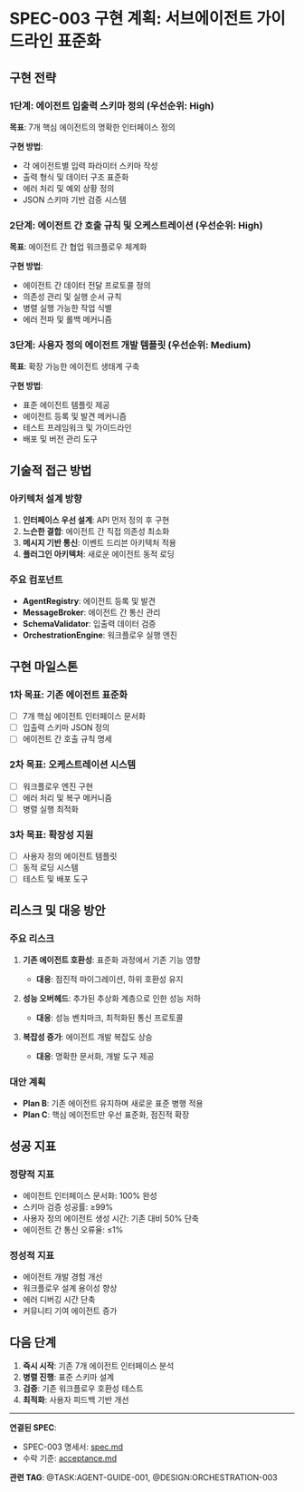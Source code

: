 # SPEC-003 구현 계획: 서브에이전트 가이드라인 표준화

## 구현 전략

### 1단계: 에이전트 입출력 스키마 정의 (우선순위: High)

**목표**: 7개 핵심 에이전트의 명확한 인터페이스 정의

**구현 방법**:

- 각 에이전트별 입력 파라미터 스키마 작성
- 출력 형식 및 데이터 구조 표준화
- 에러 처리 및 예외 상황 정의
- JSON 스키마 기반 검증 시스템

### 2단계: 에이전트 간 호출 규칙 및 오케스트레이션 (우선순위: High)

**목표**: 에이전트 간 협업 워크플로우 체계화

**구현 방법**:

- 에이전트 간 데이터 전달 프로토콜 정의
- 의존성 관리 및 실행 순서 규칙
- 병렬 실행 가능한 작업 식별
- 에러 전파 및 롤백 메커니즘

### 3단계: 사용자 정의 에이전트 개발 템플릿 (우선순위: Medium)

**목표**: 확장 가능한 에이전트 생태계 구축

**구현 방법**:

- 표준 에이전트 템플릿 제공
- 에이전트 등록 및 발견 메커니즘
- 테스트 프레임워크 및 가이드라인
- 배포 및 버전 관리 도구

## 기술적 접근 방법

### 아키텍처 설계 방향

1. **인터페이스 우선 설계**: API 먼저 정의 후 구현
2. **느슨한 결합**: 에이전트 간 직접 의존성 최소화
3. **메시지 기반 통신**: 이벤트 드리븐 아키텍처 적용
4. **플러그인 아키텍처**: 새로운 에이전트 동적 로딩

### 주요 컴포넌트

- **AgentRegistry**: 에이전트 등록 및 발견
- **MessageBroker**: 에이전트 간 통신 관리
- **SchemaValidator**: 입출력 데이터 검증
- **OrchestrationEngine**: 워크플로우 실행 엔진

## 구현 마일스톤

### 1차 목표: 기존 에이전트 표준화

- [ ] 7개 핵심 에이전트 인터페이스 문서화
- [ ] 입출력 스키마 JSON 정의
- [ ] 에이전트 간 호출 규칙 명세

### 2차 목표: 오케스트레이션 시스템

- [ ] 워크플로우 엔진 구현
- [ ] 에러 처리 및 복구 메커니즘
- [ ] 병렬 실행 최적화

### 3차 목표: 확장성 지원

- [ ] 사용자 정의 에이전트 템플릿
- [ ] 동적 로딩 시스템
- [ ] 테스트 및 배포 도구

## 리스크 및 대응 방안

### 주요 리스크

1. **기존 에이전트 호환성**: 표준화 과정에서 기존 기능 영향
   - **대응**: 점진적 마이그레이션, 하위 호환성 유지

2. **성능 오버헤드**: 추가된 추상화 계층으로 인한 성능 저하
   - **대응**: 성능 벤치마크, 최적화된 통신 프로토콜

3. **복잡성 증가**: 에이전트 개발 복잡도 상승
   - **대응**: 명확한 문서화, 개발 도구 제공

### 대안 계획

- **Plan B**: 기존 에이전트 유지하며 새로운 표준 병행 적용
- **Plan C**: 핵심 에이전트만 우선 표준화, 점진적 확장

## 성공 지표

### 정량적 지표

- 에이전트 인터페이스 문서화: 100% 완성
- 스키마 검증 성공률: ≥99%
- 사용자 정의 에이전트 생성 시간: 기존 대비 50% 단축
- 에이전트 간 통신 오류율: ≤1%

### 정성적 지표

- 에이전트 개발 경험 개선
- 워크플로우 설계 용이성 향상
- 에러 디버깅 시간 단축
- 커뮤니티 기여 에이전트 증가

## 다음 단계

1. **즉시 시작**: 기존 7개 에이전트 인터페이스 분석
2. **병렬 진행**: 표준 스키마 설계
3. **검증**: 기존 워크플로우 호환성 테스트
4. **최적화**: 사용자 피드백 기반 개선

---

**연결된 SPEC**:

- SPEC-003 명세서: [spec.md](./spec.md)
- 수락 기준: [acceptance.md](./acceptance.md)

**관련 TAG**: @TASK:AGENT-GUIDE-001, @DESIGN:ORCHESTRATION-003
